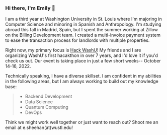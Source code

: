 ### Hi there, I'm Emily 👋

I am a third year at Washington University in St. Louis where I'm majoring in Computer Science and minoring in Spanish and Anthropology. I'm studying abroad this fall in Madrid, Spain, but I spent the summer working at Zillow on the Billing Development team. I created a multi-invoice payment system to ease the transaction process for landlords with multiple properties.

Right now, my primary focus is  [Hack WashU](https://hackwashu.com)! My friends and I are organizing WashU's first hacakthon in over 7 years, and I'd love it if you'd check us out. Our event is taking place in just a few short weeks-- October 14-16, 2022.

Technically speaking, I have a diverse skillset. I am confident in my abilities in the following areas, but I am always working to build out my knowledge base:
>- Backend Development
>- Data Science
>- Quantum Computing
>- DevOps

Think we might work well together or just want to reach out? Shoot me an email at e.sheehan(at)wustl.edu!
